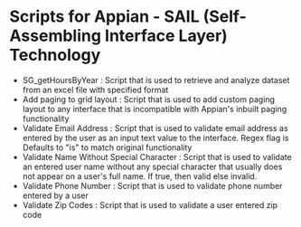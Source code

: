 # Scripts for Appian - SAIL (Self-Assembling Interface Layer) Technology
<ul>
	<li> SG_getHoursByYear : Script that is used to retrieve and analyze dataset from an excel file with specified format </li>
	<li> Add paging to grid layout : Script that is used to add custom paging layout to any interface that is incompatible with Appian's inbuilt paging functionality </li>
	<li> Validate Email Address : Script that is used to validate email address as entered by the user as an input text value to the interface. Regex flag is Defaults to "is" to match original functionality </li>
	<li> Validate Name Without Special Character : Script that is used to validate an entered user name without any special character that usually does not appear on a user's full name. If true, then valid else invalid. </li>
	<li> Validate Phone Number : Script that is used to validate phone number entered by a user </li>
	<li> Validate Zip Codes : Script that is used to validate a user entered zip code </li>
</ul>
